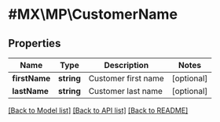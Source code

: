 # #MX\MP\CustomerName

## Properties

Name | Type | Description | Notes
------------ | ------------- | ------------- | -------------
**firstName** | **string** | Customer first name | [optional]
**lastName** | **string** | Customer last name | [optional]


[[Back to Model list]](../) [[Back to API list]](../../Api/MX/MP) [[Back to README]](../../README.md)
